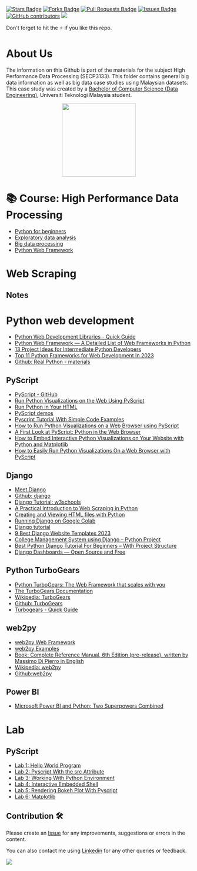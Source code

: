 <a href="https://github.com/drshahizan/python-web/stargazers"><img src="https://img.shields.io/github/stars/drshahizan/python-web" alt="Stars Badge"/></a>
<a href="https://github.com/drshahizan/python-web/network/members"><img src="https://img.shields.io/github/forks/drshahizan/python-web" alt="Forks Badge"/></a>
<a href="https://github.com/drshahizan/python-web/pulls"><img src="https://img.shields.io/github/issues-pr/drshahizan/python-web" alt="Pull Requests Badge"/></a>
<a href="https://github.com/drshahizan/python-web/issues"><img src="https://img.shields.io/github/issues/drshahizan/python-web" alt="Issues Badge"/></a>
<a href="https://github.com/drshahizan/python-web/graphs/contributors"><img alt="GitHub contributors" src="https://img.shields.io/github/contributors/drshahizan/python-web?color=2b9348"></a>
![](https://visitor-badge.glitch.me/badge?page_id=drshahizan/python-web)

Don't forget to hit the :star: if you like this repo.

# About Us
The information on this Github is part of the materials for the subject High Performance Data Processing (SECP3133). This folder contains general big data information as well as big data case studies using Malaysian datasets. This case study was created by a [Bachelor of Computer Science (Data Engineering)](https://comp.utm.my/bachelor-of-computer-science-data-engineering/), Universiti Teknologi Malaysia student.

<p align="center">
<img src="https://github.com/drshahizan/Python_EDA/blob/main/lab/hpdp1.jpeg"  height="200" />
</p>

# 📚 Course: High Performance Data Processing 
-   [Python for beginners](https://github.com/drshahizan/python-tutorial)
-   [Exploratory data analysis](https://github.com/drshahizan/Python_EDA)
-   [Big data processing](https://github.com/drshahizan/Python-big-data)
-   [Python Web Framework](https://github.com/drshahizan/python-web)

# Web Scraping
## Notes


# Python web development
- [Python Web Development Libraries - Quick Guide](https://www.tutorialspoint.com/python_web_development_libraries/python_web_development_libraries_quick_guide.htm)
- [Python Web Framework — A Detailed List of Web Frameworks in Python](https://towardsdatascience.com/python-web-framework-a-detailed-list-of-web-frameworks-in-python-1916d3c6222d)
- [13 Project Ideas for Intermediate Python Developers](https://realpython.com/intermediate-python-project-ideas/)
- [Top 11 Python Frameworks for Web Development In 2023](https://www.netsolutions.com/insights/top-10-python-frameworks-for-web-development-in-2019/)
- [Github: Real Python - materials](https://github.com/realpython/materials)

## PyScript
- [PyScript - GitHub](https://github.com/pyscript/pyscript)
- [Run Python Visualizations on the Web Using PyScript](https://www.makeuseof.com/pyscript-python-visualizations-web/)
- [Run Python in Your HTML](https://pyscript.net/)
- [PyScript demos](https://pyscript.net/examples/)
- [Pyscript Tutorial With Simple Code Examples](https://pythonistaplanet.com/pyscript/)
- [How to Run Python Visualizations on a Web Browser using PyScript](https://educationecosystem.com/blog/how-to-run-python-visualizations-on-a-web-browser-using-pyscript-education-ecosystem/)
- [A First Look at PyScript: Python in the Web Browser](https://realpython.com/pyscript-python-in-browser/)
- [How to Embed Interactive Python Visualizations on Your Website with Python and Matplotlib](https://www.freecodecamp.org/news/how-to-embed-interactive-python-visualizations-on-your-website-with-python-and-matplotlib/)
- [How to Easily Run Python Visualizations On a Web Browser with PyScript](https://youtu.be/QYIr7A5ueXA)

## Django
- [Meet Django](https://www.djangoproject.com/)
- [Github: django](https://github.com/django/django)
- [Django Tutorial: w3schools](https://www.w3schools.com/django/index.php)
- [A Practical Introduction to Web Scraping in Python](https://realpython.com/python-web-scraping-practical-introduction/)
- [Creating and Viewing HTML files with Python](https://www.geeksforgeeks.org/creating-and-viewing-html-files-with-python/)
- [Running Django on Google Colab](https://medium.com/@arsindoliya/running-django-on-google-colab-ea9392cdee86)
- [Django tutorial](https://www.w3schools.com/django/index.php)
- [9 Best Django Website Templates 2023](https://adminlte.io/blog/django-website-templates/)
- [College Management System using Django – Python Project](https://www.geeksforgeeks.org/college-management-system-using-django-python-project/)
- [Best Python Django Tutorial For Beginners – With Project Structure](https://data-flair.training/blogs/python-django-tutorial/)
- [Django Dashboards — Open Source and Free](https://medium.com/@appseed.us/django-dashboards-open-source-and-free-projects-1d8e64919e6d)

## Python TurboGears 
- [Python TurboGears: The Web Framework that scales with you](https://turbogears.org/)
- [The TurboGears Documentation](https://turbogears.org/documentation.html)
- [Wikipedia: TurboGears](https://en.wikipedia.org/wiki/TurboGears)
- [Github: TurboGears](https://github.com/TurboGears/tg2)
- [Turbogears - Quick Guide](https://www.tutorialspoint.com/turbogears/turbogears_quick_guide.htm)

## web2py
- [web2py Web Framework](http://www.web2py.com/)
- [web2py Examples](http://www.web2py.com/init/default/examples)
- [Book: Complete Reference Manual, 6th Edition (pre-release). written by Massimo Di Pierro in English](http://www.web2py.com/book)
- [Wikipedia: web2py]([https://en.wikipedia.org/wiki/TurboGears](https://en.wikipedia.org/wiki/Web2py))
- [Github:web2py](https://github.com/web2py/web2py)

## Power BI
- [Microsoft Power BI and Python: Two Superpowers Combined](https://realpython.com/power-bi-python/)

# Lab

## PyScript
- [Lab 1: Hello World Program](https://raw.githubusercontent.com/drshahizan/python-web/main/pyscript/exer1.html)
- [Lab 2: Pyscript With the src Attribute](https://raw.githubusercontent.com/drshahizan/python-web/main/pyscript/exer2.html)
- [Lab 3: Working With Python Environment](https://raw.githubusercontent.com/drshahizan/python-web/main/pyscript/exer3.html)
- [Lab 4: Interactive Embedded Shell](https://raw.githubusercontent.com/drshahizan/python-web/main/pyscript/exer4.html)
- [Lab 5: Rendering Bokeh Plot With Pyscript](https://raw.githubusercontent.com/drshahizan/python-web/main/pyscript/exer5.html)
- [Lab 6: Matplotlib](https://raw.githubusercontent.com/drshahizan/python-web/main/pyscript/matplotlib.html.html)

## Contribution 🛠️
Please create an [Issue](https://github.com/drshahizan/python-web/issues) for any improvements, suggestions or errors in the content.

You can also contact me using [Linkedin](https://www.linkedin.com/in/drshahizan/) for any other queries or feedback.

![](https://visitor-badge.glitch.me/badge?page_id=drshahizan)
